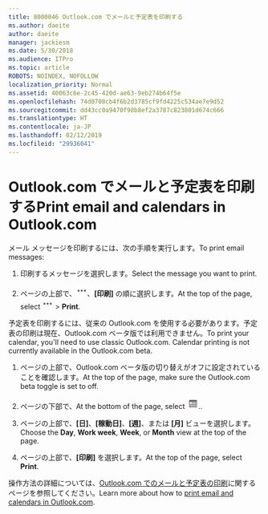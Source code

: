 ```yaml
---
title: 8000046 Outlook.com でメールと予定表を印刷する
ms.author: daeite
author: daeite
manager: jackiesm
ms.date: 5/30/2018
ms.audience: ITPro
ms.topic: article
ROBOTS: NOINDEX, NOFOLLOW
localization_priority: Normal
ms.assetid: 40063c6e-2c45-420d-ae63-9eb274b64f5e
ms.openlocfilehash: 74d0708cb4f6b2d3785cf9fd4225c534ae7e9d52
ms.sourcegitcommit: dd43cc0a9470f98b8ef2a3787c823801d674c666
ms.translationtype: HT
ms.contentlocale: ja-JP
ms.lasthandoff: 02/12/2019
ms.locfileid: "29936041"
---
```

# <a name="print-email-and-calendars-in-outlookcom"></a><span data-ttu-id="8a07d-102">Outlook.com でメールと予定表を印刷する</span><span class="sxs-lookup"><span data-stu-id="8a07d-102">Print email and calendars in Outlook.com</span></span>

<span data-ttu-id="8a07d-103">メール メッセージを印刷するには、次の手順を実行します。</span><span class="sxs-lookup"><span data-stu-id="8a07d-103">To print email messages:</span></span>
  
1. <span data-ttu-id="8a07d-104">印刷するメッセージを選択します。</span><span class="sxs-lookup"><span data-stu-id="8a07d-104">Select the message you want to print.</span></span>
    
2. <span data-ttu-id="8a07d-105">ページの上部で、![[その他の操作]](media/64993e8a-4a62-43b1-aa05-90f5ad4cba54.png)、**[印刷]** の順に選択します。</span><span class="sxs-lookup"><span data-stu-id="8a07d-105">At the top of the page, select ![More actions](media/64993e8a-4a62-43b1-aa05-90f5ad4cba54.png) \> **Print**.</span></span> 
    
<span data-ttu-id="8a07d-p101">予定表を印刷するには、従来の Outlook.com を使用する必要があります。予定表の印刷は現在、Outlook.com ベータ版では利用できません。</span><span class="sxs-lookup"><span data-stu-id="8a07d-p101">To print your calendar, you'll need to use classic Outlook.com. Calendar printing is not currently available in the Outlook.com beta.</span></span>
  
1. <span data-ttu-id="8a07d-108">ページの上部で、Outlook.com ベータ版の切り替えがオフに設定されていることを確認します。</span><span class="sxs-lookup"><span data-stu-id="8a07d-108">At the top of the page, make sure the Outlook.com beta toggle is set to off.</span></span>
    
2. <span data-ttu-id="8a07d-109">ページの下部で、</span><span class="sxs-lookup"><span data-stu-id="8a07d-109">At the bottom of the page, select</span></span> ![[予定表] を選択します](media/9e1a821a-c32e-4851-a866-342a39ffdca0.png)<span data-ttu-id="8a07d-111">.</span><span class="sxs-lookup"><span data-stu-id="8a07d-111">.</span></span>
    
3. <span data-ttu-id="8a07d-112">ページの上部で、**[日]**、**[稼動日]**、**[週]**、または **[月]** ビューを選択します。</span><span class="sxs-lookup"><span data-stu-id="8a07d-112">Choose the **Day**, **Work week**, **Week**, or **Month** view at the top of the page.</span></span> 
    
4. <span data-ttu-id="8a07d-113">ページの上部で、**[印刷]** を選択します。</span><span class="sxs-lookup"><span data-stu-id="8a07d-113">At the top of the page, select **Print**.</span></span> 
    
<span data-ttu-id="8a07d-114">操作方法の詳細については、[Outlook.com でのメールと予定表の印刷](https://go.microsoft.com/fwlink/p/?linkid=2001208&amp;clcid=0x409)に関するページを参照してください。</span><span class="sxs-lookup"><span data-stu-id="8a07d-114">Learn more about how to [print email and calendars in Outlook.com](https://go.microsoft.com/fwlink/p/?linkid=2001208&amp;clcid=0x409).</span></span>
  

